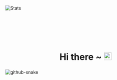 ###

![Stats](https://pixel-profile.vercel.app/api/github-stats?username=jiovuos&theme=default&screen_effect=false&hide_title=true&hide=rank&color=white&background=%230d1117)

###

</br>
</br>
</br>
</br>

###

<div id="toc">
  <ul style="list-style: none">
    <summary>
      <h1 align="center">Hi there ~ <img src="https://user-images.githubusercontent.com/1303154/88677602-1635ba80-d120-11ea-84d8-d263ba5fc3c0.gif" width="24px" alt="hi"></h1> 
    </summary>
  </ul>
</div>

###

<picture align="center">
  <source media="(prefers-color-scheme: dark)" srcset="https://raw.githubusercontent.com/tobiasmeyhoefer/tobiasmeyhoefer/output/github-snake-dark.svg" />
  <source media="(prefers-color-scheme: light)" srcset="https://raw.githubusercontent.com/tobiasmeyhoefer/tobiasmeyhoefer/output/github-snake.svg" />
  <img alt="github-snake" src="https://raw.githubusercontent.com/tobiasmeyhoefer/tobiasmeyhoefer/output/github-snake.svg" />
</picture>

###
